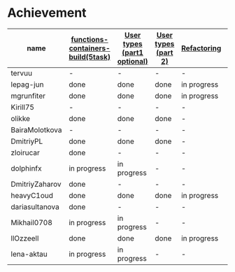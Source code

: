 # Achievement
| name | [functions-containers-build(5task)](https://github.com/claorisel/2-functions-containers-build/blob/master/Practice.md) | [User types (part1 optional)](https://github.com/claorisel/3-user-types/blob/master/User%20types%20Practice.md) | [User types (part 2)](https://github.com/claorisel/3-user-types/blob/master/User%20types%20Practice.md) | [Refactoring](https://github.com/claorisel/3-user-types/blob/master/Refactoring.md)| [Overload](https://github.com/claorisel/7-overload) | [Templates] (https://github.com/claorisel/10-templates) |
| ------ | ------ | ------ | ------ | ------ | ------ | ------ |
| tervuu | - | - | - | - | - | - |
| lepag-jun | done | done | done | in progress | done | - |
| mgrunfiter | done | done | done | in progress | done | - |
| Kirill75 |- | - | - | - | - | - |
| olikke  | done | done | done | - | done | - |
| BairaMolotkova |- | - | - | - | - | - |
| DmitriyPL | done | done | done | - | done | - |
| zloirucar | done | - | - | - |- | - |
| dolphinfx | in progress | in progress | - | - |- | - |
| DmitriyZaharov | done | - | - | - |- | - |
| heavyC1oud | done | done | done | in progress |- | - |
| dariasultanova | done | - | - | - |- | - |
| Mikhail0708| in progress | in progress | - | - |- | - |
| llOzzeell | done | done | done | in progress | done | - |
|lena-aktau | in progress | in progress | - | - | - | - |
